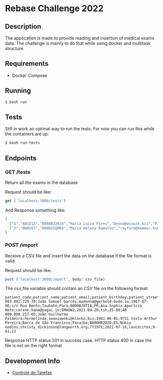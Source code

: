 # Rebase Challenge 2022

## Description

The application is made to provide reading and insertion of medical exams data. The challenge is mainly to do that while using docker and multitask structure.

## Requirements

* Docker Compose

## Running

```bash
$ bash run
```

## Tests

Still in work an optimal way to run the tests.
For now you can run this while the containers are up:
```bash
$ bash run-tests
```

## Endpoints

### GET /tests

Return all the exams in the database

Request should be like:

```js
get ('localhost:3000/tests')
```

And Response something like:

```json
[
  ["1","ABCD12","B000BJ20J4","Maria Luiza Pires","denna@wisozk.biz","PI","048.973.170-88","Emilly Batista Neto","gerald.crona@ebert-quigley.com","2001-03-11","165 Rua Rafaela","Ituverava","Alagoas","2021-08-05","hemácias","45-52","97"],
  ["2","0W9I67","B0002IQM66","Maria Helena Ramalho","rayford@kemmer-kunze.info","SC","048.108.026-04","Juliana dos Reis Filho","mariana_crist@kutch-torp.com","1995-07-03","527 Rodovia Júlio","Lagoa da Canoa","Paraíba","2021-07-09","hdl","19-75","74"]
]
```

### POST /import

Receive a CSV file and insert the data on the database if the file format is valid

Request should be like:

```js
post ('localhost:3000/import', body: csv_file)
```

The csv_file variable should contain an CSV file on the following format:

```csv
patient_code;patient_name;patient_email;patient_birthday;patient_street;patient_city;patient_state;doctor_number;doctor_state;doctor_name;doctor_email;exam_token;exam_date;exam_type;exam_type_limit;exam_result
083.892.729-70;João Samuel Garcês;madonna@gerhold-bode.io;1967-07-06;s/n Rua Bento;Taubaté;Pará;B000BJ8TIA;PR;Ana Sophia Aparício Neto;corene.hane@pagac.io;EMHUW2;2021-04-20;tsh;25-80;40
009.898.217-65;João Guilherme Palmeira;hermelinda.swaniawski@klocko.biz;1961-06-01;9731 Viela Arthur Pereira;Barra de São Francisco;Paraíba;B000HB2O2O;ES;Núbia Godins;christy_dickinson@langworth.org;7Y35FE;2021-07-16;leucócitos;9-61;12
```

Response HTTP status 201 in success case. HTTP status 400 in case the file is not on the right format

## Development Info
* <a href="https://github.com/users/nicolasjesse/projects/2">Controle de Tarefas</a>
